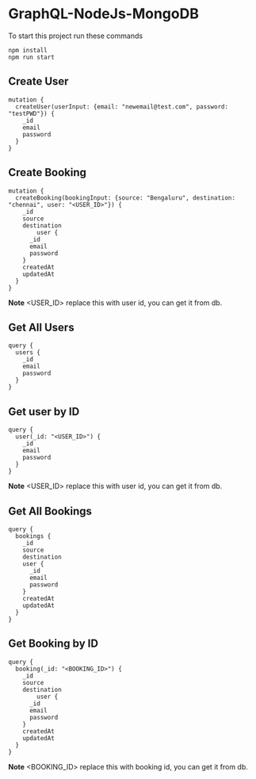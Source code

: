 # GraphQL-NodeJs-MongoDB

To start this project run these commands
```
npm install
npm run start
```

## Create User
```
mutation {
  createUser(userInput: {email: "newemail@test.com", password: "testPWD"}) {
    _id
    email
    password
  }
}
```

## Create Booking
```
mutation {
  createBooking(bookingInput: {source: "Bengaluru", destination: "chennai", user: "<USER_ID>"}) {
    _id
    source
    destination
		user {
      _id
      email
      password
    }
    createdAt
    updatedAt
  }
}
```
**Note**
<USER_ID> replace this with user id, you can get it from db.


## Get All Users
```
query {
  users {
    _id
    email
    password
  }
}
```

## Get user by ID
```
query {
  user(_id: "<USER_ID>") {
    _id
    email
    password
  }
}
```
**Note**
<USER_ID> replace this with user id, you can get it from db.

## Get All Bookings
```
query {
  bookings {
    _id
    source
    destination
    user {
      _id
      email
      password
    }
    createdAt
    updatedAt
  }
}
```

## Get Booking by ID
```
query {
  booking(_id: "<BOOKING_ID>") {
    _id
    source
    destination
		user {
      _id
      email
      password
    }
    createdAt
    updatedAt
  }
}
```
**Note**
<BOOKING_ID> replace this with booking id, you can get it from db.



